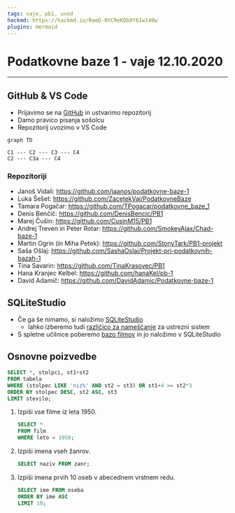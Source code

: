 ```yaml
---
tags: vaje, pb1, uvod
hackmd: https://hackmd.io/RaeD-0YCReKDb8Y6Iw140w
plugins: mermaid
---
```

# Podatkovne baze 1 - vaje 12.10.2020

---

## GitHub & VS Code

* Prijavimo se na [GitHub](https://github.com) in ustvarimo repozitorij
* Damo pravico pisanja sošolcu
* Repozitorij uvozimo v VS Code

```mermaid
graph TD

C1 --- C2 --- C3 --- C4
C2 --- C3a --- C4
```

### Repozitoriji

* Janoš Vidali: <https://github.com/jaanos/podatkovne-baze-1>
* Luka Šešet: <https://github.com/ZacetekVaj/PodatkovneBaze>
* Tamara Pogačar: <https://github.com/TPogacar/podatkovne_baze_1>
* Denis Benčič: <https://github.com/DenisBencic/PB1>
* Marej Čušin: <https://github.com/CusinM15/PB1>
* Andrej Treven in Peter Rotar: <https://github.com/SmokeyAjax/Chad-baze-1>
* Martin Ogrin (in Miha Petek): <https://github.com/StonyTark/PB1-projekt>
* Saša Ošlaj: <https://github.com/SashaOslaj/Projekt-pri-podatkovnih-bazah-1>
* Tina Savarin: <https://github.com/TinaKrasovec/PB1>
* Hana Kranjec Kelbel: <https://github.com/hanaKel/pb-1>
* David Adamič: <https://github.com/DavidAdamic/Podatkovne-baze-1>

## SQLiteStudio

* Če ga še nimamo, si naložimo [SQLiteStudio](https://sqlitestudio.pl/)
    - lahko izberemo tudi [različico za nameščanje](https://github.com/pawelsalawa/sqlitestudio/releases) za ustrezni sistem
* S spletne učilnice poberemo [bazo filmov](https://ucilnica.fmf.uni-lj.si/mod/resource/view.php?id=33636) in jo naložimo v SQLiteStudio

## Osnovne poizvedbe

```sql
SELECT *, stolpci, st1+st2
FROM tabela
WHERE (stolpec LIKE 'niz%' AND st2 = st3) OR st1+4 >= st2*3
ORDER BY stolpec DESC, st2 ASC, st3
LIMIT stevilo;
```

1. Izpiši vse filme iz leta 1950.

   ```sql
   SELECT *
   FROM film
   WHERE leto = 1950;
   ```

2. Izpiši imena vseh žanrov.

   ```sql
   SELECT naziv FROM zanr;
   ```

3. Izpiši imena prvih 10 oseb v abecednem vrstnem redu.

   ```sql
   SELECT ime FROM oseba
   ORDER BY ime ASC
   LIMIT 10;
   ```
